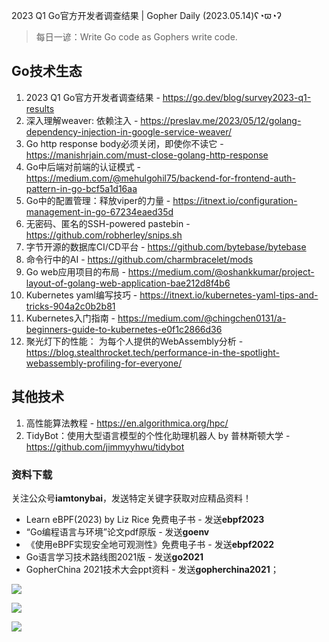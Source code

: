 2023 Q1 Go官方开发者调查结果 | Gopher Daily (2023.05.14)ʕ◔ϖ◔ʔ

>每日一谚：Write Go code as Gophers write code.

## Go技术生态

1. 2023 Q1 Go官方开发者调查结果 - https://go.dev/blog/survey2023-q1-results
2. 深入理解weaver: 依赖注入 - https://preslav.me/2023/05/12/golang-dependency-injection-in-google-service-weaver/
3. Go http response body必须关闭，即使你不读它 - https://manishrjain.com/must-close-golang-http-response
4. Go中后端对前端的认证模式 - https://medium.com/@mehulgohil75/backend-for-frontend-auth-pattern-in-go-bcf5a1d16aa
5. Go中的配置管理：释放viper的力量 - https://itnext.io/configuration-management-in-go-67234eaed35d
6. 无密码、匿名的SSH-powered pastebin - https://github.com/robherley/snips.sh
7. 字节开源的数据库CI/CD平台 - https://github.com/bytebase/bytebase
8. 命令行中的AI - https://github.com/charmbracelet/mods
9. Go web应用项目的布局 - https://medium.com/@oshankkumar/project-layout-of-golang-web-application-bae212d8f4b6
10. Kubernetes yaml编写技巧 - https://itnext.io/kubernetes-yaml-tips-and-tricks-904a2c0b2b81
11. Kubernetes入门指南 - https://medium.com/@chingchen0131/a-beginners-guide-to-kubernetes-e0f1c2866d36
12. 聚光灯下的性能： 为每个人提供的WebAssembly分析 - https://blog.stealthrocket.tech/performance-in-the-spotlight-webassembly-profiling-for-everyone/

## 其他技术

1. 高性能算法教程 - https://en.algorithmica.org/hpc/
2. TidyBot：使用大型语言模型的个性化助理机器人 by 普林斯顿大学 - https://github.com/jimmyyhwu/tidybot

### 资料下载

关注公众号**iamtonybai**，发送特定关键字获取对应精品资料！

* Learn eBPF(2023) by Liz Rice 免费电子书 - 发送**ebpf2023**
* “Go编程语言与环境”论文pdf原版 - 发送**goenv**
* 《使用eBPF实现安全地可观测性》免费电子书 - 发送**ebpf2022**
* Go语言学习技术路线图2021版 - 发送**go2021**
* GopherChina 2021技术大会ppt资料 - 发送**gopherchina2021**；

![](https://mmbiz.qpic.cn/mmbiz_png/cH6WzfQ94mb54jsFJZ3Knmz8obUsf3PBShthmdSw5E01TcYmUReGkj0BWpxHak1HlnlzHvLmKax53YSGr7aNlA/0?wx_fmt=png)

![](https://mmbiz.qpic.cn/mmbiz_png/cH6WzfQ94mZsOgPXTXZgWiaE03ib9r9WFJXC6xJCA5Y6VSesOZqlGxYfODibvR7UPGxiaM7SZZNQZkRtggPXEfBdwQ/0?wx_fmt=png)

![](https://mmbiz.qpic.cn/mmbiz_png/cH6WzfQ94mb54jsFJZ3Knmz8obUsf3PBrSoqeMvoWCticN2cpU64fJ0FYQdXJhP7ia7WRh8628uOAsQYeE2NibRRw/0?wx_fmt=png)

